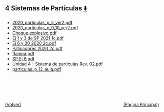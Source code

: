 
<html>
<body>
<h2>4 Sistemas de Particulas <a href="https://downgit.github.io/#/home?url=https://github.com/Apuntes-FIUBA/Apuntes-Electronica/tree/main/82 - Física/8201 - Fisica I/Clase en Linea/4 Sistemas de Particulas" style="font-size:20px">  ⬇️ </a></h2>
<ul>
    <li><a href="2020_particulas_p_5_ver2.pdf">2020_particulas_p_5_ver2.pdf</a></li>
    <li><a href="2020_particulas_p_9_10_ver2.pdf">2020_particulas_p_9_10_ver2.pdf</a></li>
    <li><a href="Choque explosivo.pdf">Choque explosivo.pdf</a></li>
    <li><a href="Ej 1 y 3 de SP 2021 1c.pdf">Ej 1 y 3 de SP 2021 1c.pdf</a></li>
    <li><a href="Ej 6 y 20 2020 2c.pdf">Ej 6 y 20 2020 2c.pdf</a></li>
    <li><a href="Patinadores 2020 2c.pdf">Patinadores 2020 2c.pdf</a></li>
    <li><a href="Rampa.pdf">Rampa.pdf</a></li>
    <li><a href="SP Ej 8.pdf">SP Ej 8.pdf</a></li>
    <li><a href="Unidad 4 - Sistema de particulas Rev. 02.pdf">Unidad 4 - Sistema de particulas Rev. 02.pdf</a></li>
    <li><a href="particulas_p_12_aula.pdf">particulas_p_12_aula.pdf</a></li>
</ul>
</body>
</html>












<br><br><br><br><br><a href="../" style="float: left">(Volver)</a> <a href="https://apuntes-fiuba.github.io/Apuntes-Electronica" style="float: right">(Página Principal)</a>
